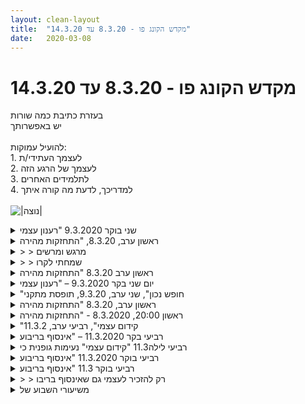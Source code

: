 ```yaml
---
layout: clean-layout
title:  "מקדש הקונג פו - 8.3.20 עד 14.3.20"
date:   2020-03-08
---
```

# מקדש הקונג פו - 8.3.20 עד 14.3.20 
בעזרת כתיבת כמה שורות<br> יש באפשרותך<br> <br> להועיל עמוקות:<br> 1. לעצמך העתידי/ת<br> 2. לעצמך של הרגע הזה<br> 3. לתלמידים האחרים<br> 4. למדריכך, לדעת מה קורה איתך<br> <br> <img src="http://www.timg.co.il/tapuzForum/images/Emo771.gif" alt="|נוצה|">

<details>
                    <summary>שני בוקר 9.3.2020 "רענון עצמי</summary>
                    שעת התחלה 06:00 פארק ראש ציפור, ר״ג, עם עצמי<br> <br> השעה הזו נעימה בבוקר אביבי כזה. הפארק שקט ירוק ומלא פריחה. <br> <br> בין הדברים שהגיעו אליי הבוקר:<br> קשב עמוק יותר אל מגוון הקולות שבתוכי. להתבונן לאו דווקא בקול הרועש ביותר. <br> לתת לעצמי להחליט כשמגיע הרגע ולא מראש (בין השאר על המסלול, האם לרדת ממנו לטובת מתקני השעשועים בצד הדרך? או נקודת התצפית המרהיבה)<br> הנאה, לא כתוצר לוואי של הפעילות אלא כמכוון שלה. <br> התבוננות במקום שבו יש התנגדות להתכוונות על ידי הנאה (ביטויים כמו שחיתות או פינוק מתרוצצים שם)<br> כמה עבודות גופניות מיטיבות, בכמה נקודות, תנועה, מתיחות, פעילות לחימום, פעילות לחיזוק הידיים, בגן השעשועים. פשוט התחשק לי לעשות.<br> עצירה על הספסל מעל הירקון, <br> חיבור לשקט שנמצא בתשתית הכל בפארק הצפרות. שם מצאתי את עצמי יושב בסככה ולידי מספר צלמים חובבים עם מצלמות ענקיות, פשוט יושבים בשקט, מתבוננים בנוף, בהשתקפות הכמעט מושלמת שלו בבריכה.<br> חלק אחרון אחרי נסיעה קצרה ומיטיבה בבוקר אביבי <br> מעבר על יומן השיעורים, שוב קראתי את הטקסט בכותרת היומן. <br> הבוקר הפיסקה המתחילה ב: ״כמות אדירה של ידע מועברת אלינו מבלי שאנו שמים לב אליה, בהכרח״ בלטה מאד עבורי. <br> קראתי אותה מספר פעמים, מתבונן וחווה את הטקסט מתוך מקום של שקט. <br> מעבר על כמה עקבות ביומן השיעורים. מזהה את כמות הידע האדירה שטמונה כמעט בכל אחת מההודעות.<br> שקט עמוק מקיף אותי ובתוכי. תחושה שאני יכול להמשיך כך לעד, תודה לפארק הצפרות…<br> סיום שיעור 08:35<br>
                  </details><details>
                    <summary>ראשון ערב, 8.3.20, "התחזקות מהירה</summary>
                    התחלתי לי את השיעור בערך ב19:30<br> התבוננתי על הנשימה, בהמשך ניסיתי לעבוד על הראייה. הייתי לא מרוכז כל כך.<br> היו לי תובנות לגבי הגעה בזמן.<br> <br> מתישהו בן אסף אותי והלכנו לאזור &quot;הגינה השקועה&quot;.<br> הוא עדכן אותי שגם בועז ויניב בשיעור, במקומות שונים.<br> בדרך השתמשנו במשפטים שונים בקול, כדי לשפר את מצבנו. המשכנו בכך גם כשהגענו.<br> הדר וקרן התאמנו לידנו.<br> <br> עברנו (אני ובן) לשפר את מצב הגוף בחופשיות.<br> התקדמנו בנושא של נוכחות, תוך שיתופים בדברים שמועיל לשתף בהם.<br> עבודה על יכולת ההגשמה שלנו, תוך יציאה לסיבוב באזור למשך של עד רבע שעה. ניסיתי בין השאר להתפעל מיופי.<br> <br> ניהלנו בינינו שיחה מועילה:<br> קיבלתי המחשה של ההיפנוזה שיש לאנשים לגבי גברים ונשים ואיך כל צד &quot;אמור&quot; להתנהג.<br> שיתפתי במגוון קשיים ופחדים שיש בי בנושא, וכן בהצלחות והתקדמויות שחוויתי, וקיבלתי שיקופים מועילים ביותר.<br> הוצעה לי נקודת מבט חדשה: במעבר מזהות גברית לנשית בעצם מחליפים סט התניות אחד באחר, כך שלא בהכרח יוצאים לחופשי במלוא מובן המילה.<br> ושאולי עבורי הסט החדש של התניות (הקשורות בלהיות אישה), מאפשר לחלק גדול בתוכי שהיה כלוא ומודחק תחת ההתנהלות עם הסט הקודם, להופיע ולהתגלות.<br> נגענו בנושא של משיכה מינית על שלל גווניה, ובעיוותי התפיסה (אם להתבטא בעדינות) שיש להמון אנשים (כולל אותי) בהקשר הזה.<br> זו היתה שיחה מאד מרפאת עבורי.<br> <br> קיבלתי מבן דגש להמשך השיעור שלי, עם עצמי - לתת למילה &quot;טבעי&quot; להנחות אותי. כל מה שיש בי הוא טבעי. כל מה שאי פעם עבר, עובר או יעבור בי הוא טבעי...<br> שכבתי על הגב. חוויתי חופש רב והתענגתי על עצם קיומי.<br> בהמשך טיילתי בגינה ואז ברחבי העיר... הרגשתי צורך פשוט להיות, בלי לנסות לעשות שום דבר.<br> הלכתי לי לכיוון דיזנגוף סנטר. מישהי הציעה לי &quot;חיבוק חינם&quot;, והלכתי על זה בשמחה.<br> המשכתי ללכת... מתישהו הבחנתי שהשיעור הסתיים.<br> גיליתי שהשעה היתה בדיוק עשר.<br> <br> תודהההה!!<br>
                  </details><details>
                    <summary>> > מרגש ומרשים</summary>
                    כמה מידע, אנרגייה ועזרה בהודעה אחת.<br> <br> כמה צחוק, הנאה והשלמה מרחפים ברקע, מאחורי השורות.<br> <br> מקווה שרבים יקראו וייתרמו, למרות שאני משער שנדרש &quot;קוד פענוח&quot; מתאים כדי להתחבר לאוצרות שבטקסט הזה, שאחרת עשוי אולי להיראות כעוד כמה שורות משיעור ותו לא.<br><br><table width='70%' cellpadding='0' cellspacing='0' bgcolor='#C6C7C6'><tr><td height='1'></td></tr></table><br><b>מדברים על מדיטציה:</b> <a href="http://forums.tapuz.co.il/meditation" target="_blank">http://forums.tapuz.co.il/meditation</a><br/><br/>לומדים את אמנות המדיטציה: <a href="http://www.ThePracticalMeditation.com" target="_blank" rel=nofollow>www.ThePracticalMeditation.com</a><br/>לומדים את אמנות היכולת: <a href="http://www.MagicalChanging.com" target="_blank" rel=nofollow>www.MagicalChanging.com</a>
                  </details><details>
                    <summary>> > שמחתי לקרו</summary>
                    למרות שלא העל היה לי לגמרי מובן, חוויתי צלילות, קלילות ושלמות בקריאת טקסט הזה. הוא מעניק השראה.
                  </details><details>
                    <summary>ראשון ערב 8.3.20 "התחזקות מהירה</summary>
                    השיעור התחיל ב 18:30 והסתיים לקראת 21:00<br> קיבלתי הכוונות לשיעור והוא התקיים בביתי<br> התחלתי בעבודה עם כל אי נוחות שאני חווה כרגע. להפוך כל אי מוחות לאוצר, לשער להעמקת ההרפייה והנינוחות למשל...<br> המשכתי בתרגילי תנועה מובנים מתוך תכנית אימון שקיבלתי על מנת לשפר את הבריאות ואת טווח התנועה בכתף<br> ואחרי זה עברתי לתנועה עדינה רכה ללא תכנון מראש<br> עברתי לעבודה פנימית גם כן ללא תכנון, כזו שתסייע לי ביומיום וגם בעבודה. מצאתי את עצמי פשוט מנסה להתבונן במה שיש וזה היה מאתגר במיחוד באותם רגעים<br> עצרתי וצפיתי בקטע וידאו של קרישנמורטי ששמתייחס להאם יש טעם לשבת ולהתבונן במחשבות, שם הוא בעיקר מתייחס למוטיבציה שמאחורי ההתבוננות ומצביע על התבוננות כנה ללא מטרה שמערפלת אותה, משהו כזה... <br> וניסיתי לחזור ולהתבונן...<br> השיעור היה לי מאתגר במיוחד, המחשבה תזזיתית, המרחב לא נוח ולא נעים לי, וכאילו חסרה מוטיבציה פנימית לעבוד עם זה, למרות שאני מזכיר לעצמי להפוך כל אי נוחות לאוצר...<br> טוב זה מה שהתאפשר באותו זמן אני מניח
                  </details><details>
                    <summary>יום שני בקר 9.3.2020 – "רענון עצמי</summary>
                    השיעור התחיל בביתי, בשעה 5:50, הסתיים בשעה 8:20<br> <br> תחילה קראתי שוב את כל ההנחיות – אלה מה-8.3.2020 (אתמול) ואלה מה-19.1.2020<br> <br> יציאה החוצה – 6:00-6:45<br> לקראת השעה 6:00 יצאתי החוצה להליכה, ללא יעד מוגדר מראש. תחילה הלכתי במסלול מוכר, לכיוון הפארק של הרצליה, ונהניתי משעת הבקר המוקדמת, כשהרחובות עדיין נראים מנומנמים.<br> בדרך עצרתי בגן ציבורי גדול. גיליתי מתקן טיפוס גדול על בסיס חבלים שלרגע עורר בי חשק לטפס עליו; אבל אז ראיתי שהחבלים דקים יחסית וזה לא נועד למשקל של אדם בוגר. עצם הדמיית פעולת הטיפוס שינתה משהו: התחלתי לשים לב לאי נוחות קלה בגב התחתון. התמקמתי במרחב נוח ועשיתי מעט מתיחות ותנועות סיבוב לשחרור הגב התחתון ובהדרגה התחלתי להרגיש חלשה קלה ואי נוחות בגוף, שכלל לא שמתי לב אליה מקודם.<br> גם אז בערך החלה להעסיק אותי השאלה אם קר לי או חם לי. כשיצאתי מהבית התלבשתי יחסית קל, עם סווטשרט דק בלבד. האוויר היה קריר אבל נעים. כעבור כ-20 ד&#39; התחלתי לאבד את תחושת החוסן הגופני שאיתה יצאתי מהבית.<br> התמקדתי בחיזוק האנרגיה בגוף ובשדרוג עוצמת הנוכחות שלי. עלה גל חום נעים. עדיין הייתה תחושה של חסימה בגב התחתון ואנרגיה נמוכה. <br> תוך כדי המשך ההליכה פניתי לכיוון אחר מזה של הפארק ונכנסתי לשכונה שלא הכרתי עד כה. מאוד נהניתי מהחקירה הזו. ההנאה עזרה להעצים את הנוכחות ולחזק את האנרגיה הגופנית.<br> חזרתי הביתה בשעה 6:45, כשאני הרבה יותר בגוף ויותר בתשומת לב, ומצד שני האי נוחות בגוף החלה לגבור, כאילו אני מתחילה להיות חולה.<br> <br> התקדמות פנימית– 6:45-7:30<br> נשכבתי על שטיח בעיניים עצומות והתמקדתי בחיזוק הבריאות שלי, ריכוז האנרגיה הגופנית. תחושת אי הנוחות חלפה. היה נעים לפרוס את הגוף. <br> בישיבה מזרחית בעיניים עצומות המשכתי לעבוד על אומנות הבריאות שלי ולהעצים את הנוכחות שלי ותחושת נעימות והנאה שקטה מעצם חוויית הנוכחות שלי.<br> עבדתי על הגמשת הגב התחתון והרגליים, תמיד נעים.<br> <br> התקדמות עם יומן השיעורים – 7:34-8:20<br> השלמת תוספת לסיכום השיעור של ה-4.3.2020 – מוסיפה את הסיכום שכתבתי מיד אחרי השיעור, אך טרם העתקתי ליומן. <br> הובלתי לקרוא את סיכום השיעור של תרצה לשיעור של ה-4.3.2020 &quot;היזון חוזר&quot;. נהניתי לקרוא.<br> בעקבות דבריה של תרצה ניגשתי לקרוא את הסיכום של דורית מה-2.3.2020 &quot; יום בחירות&quot;. זה הביא אותי לקרוא פעם נוספת את הסיכום שלי לאותו השיעור ולהוסיף לו &quot;חידוד&quot;. לאחר קריאת הסיכום של דורית קראתי את הסיכום שלי בעיניים אחרות. מעניין.<br> קראתי את הסיכום של יואב לאותו שיעור (2.3.2020 , &quot;יום בחירות&quot;). מאוד נהניתי מהקריאה, מאוד מתחברת. לקחתי משם דגש על &quot;עדינות&quot; בהקשר של המושג &quot;נזק&quot;. <br> אני מתחילה להתחבר יותר ויותר למודעות שלי לחופש להתפתח, לשנות דפוסים וחוויות, לעצב את המרחב הפנימי שלי בצורה יותר ויותר מיטיבה.<br>
                  </details><details>
                    <summary>"חופש נכון", שני ערב, 9.3.20, תופסת מתקני</summary>
                    אתמול בין הפעמים הראשונות שחוויתי לרגעים ממש רצון להלחם. בקרב עם כפפות עם אסא, היו רגעים שחשתי את התחושה של הכיף הזה, הפוטנציאל הזה.<br> <br> לפני כן אני ואסא בתופסת על מתקן גדול בגן העצמאות צפונית להילטון. זה היה ממש כיף. וגם בעל פוטנציאל, נגיד בשפשוף השימוש בטקטיקה מסויימת. וגם ברוגע תוך כדי.<br> <br> בסוף היו עבודות פנימיות. ובאחת מהן עיצבתי את קימתי היום. והעיצוב אכן התגשם. קמתי ואמרתי תודה. ואז התיישבתי ועשיתי תנועה מסויימת. ואז תנועה שנייה. זה שיפר לי את הבוקר.<br> <br> שיר, ריב, אסא, בן ואני. 19:30 עד איזה 22:00 אולי.<br> <br> ריב בהתחלה היה איתנו קצת ואז הלך לו והמשיך במקום אחר.<br> <br>
                  </details><details>
                    <summary>ראשון ערב, 8.3.20 "התחזקות מהירה</summary>
                    בתחילת השיעור היו רק אני ובן. גם הפעם הלכנו לקרית ספר וגם הפעם השתמשנו במתקנים שם לצרכינו ורצונותינו. קרן הצטרפה אלינו ושיחקנו בתופסת גובה, כאשר התופס או התופסת מתחלפים בסבב. זה היה ממש כיף למרות שהרגשתי שיכולתי להיות אפילו יותר טובה בזה ממה שהייתי. הלכנו לכיכר הבימה ואני וקרן התבקשנו לתת לעצמנו ארבע משימות שאחת מהן תהיה משותפת.<br> הנה המשימות שנתתי לעצמי:<br> 1)למתוח את היריכיים בצורה נעמה.<br> 2)להיזכר ברגעים מוצלחים מהשיעור ולשפר אותם בדמיון אפילו יותר.<br> 3)להיזכר ברגעים פחות טובים מהשעור ולתקן אותם בדמיון.<br> 4)אני וקרן, כל אחת משתפת מה היא לוקחת מהקונג פו שלה לחיי היומיום שלה.<br> סיימתי את ארבעת המשימות ובכך גם את השיעור הרשמי. תודה (:
                  </details><details>
                    <summary>ראשון 20:00, 8.3.2020 - "התחזקות מהירה</summary>
                    שיעורי התקיים בביתי בהתאם לאותן הנחיות שקיבלתי במייל לשיעור מה- <a href=http://www.tapuz.co.il/communa/viewmsgcommuna.asp?communaid=40780&msgid=57547303 target=_blank style=color:blue>16.2.2020</a>.<br> מ 18:40 עד סביבות 20:30.<br> השיעור התקיים במהלך תקופה מאתגרת בכל הקשור לעשייה שלי, והדבר בא לידי ביטוי גם בשיעור עצמו כאשר התקשיתי לאסוף את עצמי ולהיכנס לשיעור ולעשייה. ועדיין... היו כל מני הצלחות קצרות אך משמעותיות.<br> התחלתי בצפייה בסרטון <a href=https://www.youtube.com/watch?v=ukgtv84asjo target=_blank style=color:blue>הזה</a> <a href='https://www.youtube.com/watch?v=UKGtv84aSjo.' target='_blank' style='color:blue;'>https://www.youtube.com/watch?v=UKGtv84aSjo.</a> לאחר מכן העמקתי את חישת הגוף, בעיקר לתחושות של אי-נוחות, ויצירת שינוי לגישה מיטיבה יותר.<br> המשכתי בעבודה תנועתית נעימה שכללה בעיקר תנועות מעגליות והתמתחויות.<br> השיעור הסתיים בעבודה פנימית שעיקרה היה להרגיש את החשק שלי להמשיך להתקדם בתחומים בהם אני עוסק ביום יום.<br>
                  </details><details>
                    <summary>"קידום עצמי", רביעי ערב, 11.3.2</summary>
                    15:30-19:15<br> כיכר חסידי אומות עולם, טיול, בית של קרן.<br> <br> בהתחלה השלתי את עייפותי עם מתקנים. וגם הליכה מגניבה נמוכה כזאת (אחת מההליכות האלה של הקונגפו נדמה לי). בהליכה הזאת היו רגעים שחשתי ממש שליטה בגוף שלי, קצת כמו באיזשהו כלי שאני מפעיל.<br> <br> אחר כך הייתי על הדשא במפלס גבוהה יותר של הגן. אפשר לומר ששיחקתי עם נוכחותי. הבחנתי ביופי. נחתי. היה משהו במנוחה שכל פעם חזרתי אליה כמו אל בית, שאיפשר איזו העמקה.<br> <br> לאחר מכן טיילתי. ותוך כדי המשכתי להיות מחובר לשיעור. <br> <br> אצל קרן בהתחלה היה זמן של הסתגלות כזה, וחתולים חמודים. ואז ביחד עזרנו לה עם ההשבה למיילים. זה היה עדין מאוד. בעיקר לגעת במקום הזה שמתקשה בכך. לחקור אותו. להתבונן. היה לי כיף להיות שם ולעזור. לעיתים גם עשיתי עם עצמי תנועות בבית.
                  </details><details>
                    <summary>רביעי בקר 11.3.2020 – "אינסוף בריבוע</summary>
                    הגעתי בשעה 6:20 – סיימתי בשעה 9:02.<br> <br> השתתפו: אינגריד, יואב, דורית, תרצה, בן – הנחיה חיצונית: בן<br> <br>  <br> <br> כשיצאתי מהרכב עלתה בזיכרוני הנחיה של דן לגשת ישירות לגן דובנוב. קול פנימי מעט חלוש ומבוייש אמר לי: תבדקי ותוודאי שלא התבלבלת בין הנחיות סותרות, אבל ביטלתי את זה באמירה &quot;אבדוק א&quot;כ&quot;. הגעתי לגן דובנוב מאוד מרוצה מעצמי. רק אז הענקתי לעצמי את החופש לבדוק את המייל של בן. מצאתי מייל שאכן מאשר להגיע ישירות לדובנוב ומיד סגרתי את הנייד.<br> <br> כעבור כמה דקות בן הופיע ושאל אותי למה אני בגן דובנוב והאם לא זכרתי את הודעת הביטול של אתמול, אותה אישרתי במייל. הוא הנחה אותי להמשיך להתאמן בשטח מתקנן הקשתות – כלומר צמצם מעט את מרחב התרגול שלי לעומת קודם, והנחה אותי לבדוק במיילים שלי.<br> <br> חלפה בי שרשרת של תגובות רגשיות – &quot;מה זאת אומרת, מה התבלבלתי? לא יכול להיות! טוב, נבדוק.&quot; בדקתי ואכן מצאתי שקראתי את המייל הלא נכון. האם התת-מודע הוביל אותי מקודם למצוא את המייל שיאשר את הזיכרון &quot;המעורפל) שלי לפיו יש לגשת ישירות לגן דובנוב? הפעם היתלתי על עצמי כנות מלאה עם עצמי ושחזרתי את התהליך: אכן, מקודם לא בדקתי בכלל אם יש מייל אחר, וגם לא ראיתי אותו – כלומר התפיסה שלי מחקה אותו משדה הראייה שלי כדי שלא אצטרך לפקפק בעמדתי... מצד שני, מהרגע שהתחייבתי כלפי עצמי לדק יסודי וכנה, מיד &quot;ראיתי&quot; את המייל הנכון ואת זה שבוטל. כלומר היכולת לראות את המציאות קיימת, אבל היא איננה ברירת המחדל. כשאני שואלת את עצמי האם אוכל להתחייב כלפי עצמי להתבונן בעובדות ורק בעובדות, באשר הן, אני חשה בפחד מסויים, אפילו היסטריה קלה. אבל אני מזהה שזה דפוס, לא משהו אמיתי.<br> <br> אז מעכשיו אני מפסיקה לשחק עם עצמי משחקים של &quot;כאילו לא ראיתי&quot;.... המחשבה מעט מפחידה אותי, אבל אני מוכנה להתמודד איתה.<br> <br> בהמשך למדנו על: שילוב בין 3 מרכיבים: הנאה – למידה – התחזקות (פיזית). כלי משמעותי.<br> <br> תרגלנו את זה בכל מיני דרכים – טיפוס על מתקנים, משחק תופסת. אהבתי את הדרישה של בן לחמוק בתנועה אלגנטית תוך שמירה על הביטחון האישי (לא להיתקל במתקנים תוך כדי ריצה). המשוואה הזו של אלגנטיות עם ביטחון (וגם צלילות ובהירות) הוסיפה חלק בפאזל שהייתה חסרה לי. נפלא.<br> <br> בן דיבר איתנו על משמעות המעבר משלב ראשון לשלב שני: השלב הראשון, או הפרק הראשון, או בית הספר הראשון, לכשעצמו הוא אינסופי. השלב השני הוא תוספת, שהשלב הראשון הופך להיות חלק ממנו. הבנתי יותר לעמוק את החשיבות של מוכנות לשלב השני. יש בי רצון להגיע לבית הספר השני, אבל כבר אין בי הרצון להיחפז להגיע לשם, אני שלמה עם כך שאגיע לשם כאשר אהיה מוכנה, מה גם שאני יודעת וגם מחויבת להתמיד בשדרוג העצמי שלי.<br> <br> בן גם דיבר על שינו בהתייחסות להודעה כי &quot;השיעור הרשמי הסתיים&quot; כרמז למוכנות הזו. הבנתי את זה הרבה יותר טוב עכשיו. התכוונתי להמשיך בשיעור שלי אך תרצה הודיעה על סיום ושאלה אם מישהו רוצה להצטרף אליה לקפה. החלטתי שהפעם ההזדמנות לשוחח עם תרצה יותר חשובה לי, אבל יצאתי ממסגרת השיעור עם תחושה שעוד לא סיימתי ושאחזור לכך א&quot;כ – וכך היה וזה מרגיש מאוד נעים.
                  </details><details>
                    <summary>רביעי לילה11.3 "קידום עצמי" נעימות גופנית כי</summary>
                    שיעור נפלא נעים ומרחיב ונעימי בתחתית גן העיר.<br> עם אסא, שיר ובן. כל אחד התחיל את השיעור בזמן אחר ועבד עם עצמו. ובהמשך העבודה שלנו השתלבה.<br> לאבא ושיר היה נראה שיש שיחות נהדרות-מועילות עם בן<br> אני שמעתי מוזיקה ורקדתי באותו זמן :)<br> <br> <br> גמישות בחצי הסהר ואחר כך במתקן הצבעוני<br> <br> שמתי יוטיוב בטלפון, תנועה, כיף, ריקודים, בעיטות שונות<br> <br> עשיתי דברים ממש בקלילות ורק כאלה שרציתי<br> ואחרי הרבה זמן פתאום מצאתי את עצמי ממש בנינוחות גופנית נעימההה<br> שהגוף משוחרר, קל, נינוח, גמיש, בריא כזה<br> זאת היתה תחושה כל כך טובה<br> והכי כיף שזה בא לבד<br> <br> ריקודים<br> מוזיקה<br> תמיד אהבתי לרקוד<br> והיכולת הזאת קצת פחות בשימוש אצלי בתקופה של השנה-שנתיים האחרונות<br> וגם כשאני רוקדת בשיעור אני לא הולכת עד הסוף עם הרצונות התנועתיים<br> פחד, בושה<br> <br> והצלחתי היום לשחרר<br> ללכת יותר ויותר עם איך שבא לי לרקוד<br> ליהנות ממש<br> להרשות לעצמי לנוע בסקסיות<br> וכל מיני<br> כיףףף<br> תענוד<br> תודהההה<br> <br> קיבלתי פידבק אחר כך שאני נעה יפה, וזה ממש עזר לי.<br> עזר לטפח את המקום שיש לי מקום לרקוד<br> ולהרשות לעצמי<br> פשוט להרשות.<br> <br> עבדנו הרבה בעצמאות.<br> ואז היה שלב שאסא קרא לנו ועבדנו שלושתנו אני, אסא ושיר.<br> איזה כיף זה היה גם.<br> <br> סבב שיתופים מהנים של שלושתנו<br> ואז כמה סבבים של הדרכות ממש מעולות.<br> למשל:<br> - לחקות את הפקח והפקחית שבא ובדקו &quot;היי חברה&#39; מה קורה פה, הכל בסדר?&quot;. אוי זה היה גדול.<br> - לשאול את השניים האחרים שאלה על עצמנו (למה זה כיף להיות חברים שלי, טיפ שאתםן רוצים לתת לי, מה האתגר שאני מתמודד/ת איתו כרגע.<br> - להקשיב לצלילים הקרובים רחוקים. ליהנות מהם. לאפשר לגוף להתרווח.<br> - ליהנות מההתרווחות הזאת<br> - לראות את האורות סביבנו וליהנות מהם<br> <br> תודה<br> כיף גדול
                  </details><details>
                    <summary>רביעי בוקר 11.3.2020 "אינסוף בריבוע</summary>
                    שעת הגעה קצת אחרי 06:30 עם בן, תרצה, דורית ואינגריד<br> עבודה קצרה בנקודת המפגש, השקט שקיבלתי בשיעור של יום שני וליווה אותי חלקים גדולים מהיומיים האחרונים עדיין איתי ואני איתו.<br> שינוי מיקום עצמאי לאיזור המתקנים בגינת דובנוב.<br> מספר עבודות עם המתקנים. מתרגל את חיזוק העבודה עם הנאה כחלק מכל תרגול<br> היתלות על המתקנים, הנאה מהתחושה.<br> הנאה | למידה | התחזקות&nbsp;&nbsp;(ראשי תיבות הל״ה) בתוך המתקנים. <br> חיבור לפוטנציאל שיש בעבודה הזו. <br> תופסת - היה מעניין ומעצים. מצד אחד הפעלה נעימה של הגוף, מהצד השני לא היתה תחושת מאמץ אלא תחושת משחק. <br> מין תשובה לשאלה שהיתה בי, איך להתאמץ (לדוגמה בעת תרגילי חיזוק הגוף שאני מעוניין בהם) ועדיין להיות מחובר להנאה. ובכן, תחושת המשחק הזו היא לפחות דרך אחת. <br> יש בי תחושה פנימית שיש עוד אפשרויות.<br> שיחה מעצימה על בית הספר, הפרק הראשון והפרק השני. השוואה מועילה עבורי ללימוד מוזיקה וכמה מסגרות ללימוד המוזיקה. <br> סיום שיעור רשמי בסביבות 08:45<br> אני ממשיך קצת בדשא, נעים פה. מתרגל קצת עמידה על הידיים, מוסיף לזה את השקט שבפנים, שאיכשהו קצת פרח לו. <br> משפר את העבודה ואת התוצאות. אני מנסה לזוז קצת מהמקום, לא מצליח אבל בהחלט משפר את שיווי המשקל שלי. מעניין.<br> עובר דרך <a href=http://www.tapuz.co.il/communa/viewmsgcommuna.asp?communaid=40780&msgid=57533160&archive=1 target=_blank style=color:blue>שש העבודות</a> שעבדתי איתן לפני כמה שיעורים. מרגיש לי נכון לחזור אליהן. <br> עוברת אליי גם התפיסה של עבודה רוחבית על כל השש. בנוסף איזשהו מקום של התקדמות עקבית, גם אם היא קורית בצעדים קטנים.
                  </details><details>
                    <summary>רביעי בוקר 11.3 "אינסוף בריבוע</summary>
                    הגעה ב6:35, בנינוחות. <br> שיעור עם תרצה, יואב, אינגריד ובן מנחה (את אינגריד פגשנו בגינת דובנוב). <br> הונחיתי &quot;להמשיך את השיעור שלי בגינת דובנוב&quot; או משהו בדומה לכך. הלכתי ליד תרצה ואז קצת נפרדתי ממנה.<br> גם בהמשך השיעור היתה לי הזדמנות ממש משמעותית לתקן את ההנחיות שאני מקבלת ככה שיתאימו לי. זה היה בשלב של סבב הנחיות עם אני בן אינגריד ויואב ותרצה. הנחיות למעין עבודה פנימית או משהו כזה. <br> <br> שיחקנו תופסת ושיפרנו את הכושר בכיף לא נורמלי. אחד הרגעים הכי טובים בשיעור היה שעפתי תוך כדי רדיפה אחרי יואב ונסיון לתפוס אותו עם היד תוך כדי סיבוב בריצה. נפלתי על הברכיים ויש לי עד עכשיו פצע! שמחתי מאוד שלא פחדתי ושהלכתי עד הסוף. אם אני לא טועה זו היתה הפעם הראשונה שנפלתי ונפצעתי אחרי 10 שנים או משהו כזה, וכבר התחלתי להרגיש שאני נזהרת ומפחדת מדי. <br> <br> בחלק האחרון של השיעור בן דיבר על סיכום שיעור של בועז, ועל מעבר לפרק 2. היה לי מאוד מעניין, למדתי סוג חשיבה חדשה על מה זה פרקים, שכבות, בתי ספר שונים. בן נתן דוגמא של בית ספר למוזיקה והרגשתי שאני מבינה אותה ממש ממש טוב. עלו בי שאלות אם אני רוצה בכלל ללמוד בבית ספר אחר, ל&quot;הוסיף&quot; אותו. בית הספר הראשוני שבן תיאר נשמע כל כך כיפי, אינסופי ובאמת הוא אינסופי לי, ובית הספר השני מאוד מקצועי. <br> בן שאל באיזה שהוא שלב את תרצה אם ברור לה ולי היה ברור לגמרי שתרצה מבינה את זה לגמרי כי זה שלה היא עברה את זה. זה על מומחיות ומקצועיות, ואפשר היה לדבר על בית ספר לאמנות פלסטית ולציור. <br> <br> היו עוד מלא רגעים חשובים. אני לא רוצה כרגע לפרט. בן דיבר על שרוכים וקשירה כך שלא יפתח - תרגיל בחיפוש והתמצאות באינטרנט לחפש איך לקשור שרוכים כך שלא יפתחו... להסתכל על זה אחר כך.<br> <br> והיה קטע מדהים שבן דיבר על החופש להיות מלאכותי לעומת אמיתי ומשמעותי או משהו כזה... ששני הדברים אפשר לקחת אותם בשיעור. הייתי על מתקן הטיפוס בתוך מתקן הקשתות בגינת דובנוב כשהוא אמר את זה. זה היה בתוך הנחיה ל&quot;הלה&quot;, הנאה, למידה, התחזקות. חיפשתי הרבה וכל פעם קצת מצאתי יותר איך לשלב ולהתפתח באלו. <br> <br> אמשיך בהמשך. השיעור הסתיים בערך ב8:45. <br>  <br> <br> <br> <br> <br> <br> <br> <br>  <br>
                  </details><details>
                    <summary>> > רק להזכיר לעצמי גם שאינסוף בריבו</summary>
                    היה קשור למשהו שאשה שעברה במקום אמרה, ביקשה שנצלם אותה, (היא אמרה שזה היהי איפה שהאינסוף או משהו כזה, וטיפסה שם על המתקן). זה היה היומולדת שלה. היא היתה קולנית וחופשית בדרכה ומאד נהניתי מהופעתה בתוך השיעור שלנו.
                  </details><details>
                    <summary>משיעורי השבוע של</summary>
                    
                  </details><details>
                    <summary>> > ה' 12.3.2020, "גיבוי עצמי</summary>
                    הוכוונתי להקדיש את השיעור 1) ליומן השיעורים, 2) לגיבוי הקומונות, 3) לשאיפותי.<br> <br> נעתי דרכו בסיוע התנועה הטכנית למדי של חקירת דרכים לגיבוי חומר מהקומונות.<br> <br> כשנתקלתי בדרך בתופעות יומניות מושכות ונופי יומן מוזרים, השתהיתי עליהם.<br> למשל, כשיש אשכול תגובות גדול במיוחד &quot;תפוז&quot; מאשפזים אותו במעין עמוד משלו, ואחד הכלים האוטומטיים שניסיתי לא הצליח להתמודד עם אשכולות כאלה. אותי, זה שלח למסע גילוי אשכולות כאלה וקריאתם.<br> <br> זירת העבודה דמתה בעיני ל&quot;טיול היום&quot; שאני שואף אליו כל יום. מן טיול נינוח דרך היום שלי - מקומות, אירועים, קשרים.<br> היה בו שילוב נכון, נעים, בין נינוחות והשגיות.<br> <br> הכלים האוטומטיים שמצאתי (במיוחד תוסף כרום לשמירת עמוד ותכולתו וכלים להורדת אתרים שלמים) לא הניבו בינתיים פיתרון גיבוי מוצלח דיו.<br>
                  </details><details>
                    <summary>> > רביעי ערב, 11.3.2020: "קידום עצמי</summary>
                    משבע עד שעה אלמונית כלשהי בין תשע וחצי לעשר, עם נעה, שמואל ובן (שבחלק מהשיעור הנחה והשתתף). כל השיעור היה בכיכר חסידי אומות עולם.<br> <br> נשזרה בשיעור עבודה ארוכה שלי עם שמואל, שהונחינו במהלכה לפעמים רק על ידי עצמנו ולפעמים גם בעזרת בן. בתחילתה היה קרב ידיים שמודגשות בו אצל אחד מאיתנו למידת איך להגיע, ואצל האחר למידת איך להגן (החלפנו תפקידים אחרי כל כמה הגעות משמעותיות). לקראת סופה היתה לנו עבודה דומה בסביבת קרב שלם, וספרנו הגעות משמעותיות גם עם הידיים וגם עם הרגליים. בין לבין היו כל מני דברים טובים שאפשר לשייך לאותה עבודה, למשל חקירונת של הגעות מטווח קצר מאוד וקרב רגליים מתחת לגובה המותניים כשנעה צופה בנו.<br> זיהיתי שיפור מסויים בעדינות ובדיוק. לא בהכרח הגענו זה אל זה ברפרוף דווקא, ועם זאת הסביבה שהפקנו המשיכה לאפשר/ליצור בנו אמון. אם איימנו או חשנו מאויימים, זה היה במובן הנכון – למידת סיטואציה שיש בה איום בסביבה מהנה.<br> <br> מבין העבודות הפנימיות, זהרה במיוחד אחת שבן העביר. <br> + <b>בוחר</b> איזשהי התרחשות שצפויה מחר<br> + <b>עובר</b> בדמיון על שלושה מופעים שלה:<br> מופע הבדרך-כללי שלה, הממוצע<br> מופע פחות טוב שלה, מהרף התחתון<br> מופע נהדר שלה<br> + עובד שוב על שניים מהם ו<b>משפר</b> אותם:<br> מדמיין את מופע הרף התחתון, ועושה בזה משהו טוב (לא נבלע בחראיותו, נהנה מקיומו..)<br> מדמיין את מופע הרף העליון, ועושה עם זה משהו טוב (זאת נהיית הנורמה, יש עוד יותר שיפור..)<br> <br> עשינו כמה סבבים כאלה. בחרתי למשל רגע בעבודה, ואת רגע הקימה. חוץ מהפשטות, היופי והנעימות של העבודה הזאת, בדיעבד היא גם אשכרה עזרה בדברים שהתמקדתי בהם.<br>
                  </details><details>
                    <summary>> > ב' ערב, 9.3.2020: "חופש נכון</summary>
                    משבע וחצי עד משהו לשמונה נעזרתי בפורמות (סוהא, סן צ&#39;ן) כדי למצוא שקט ולהתבונן בי.<br> ישי ואסא כבר היו כשהגעתי מהעבודה ושיר הצטרפה בינתיים, הסברתי שיש לי פה עוד עשר דקות והצעתי שיעשו בי שימוש כלשהו בינתיים.<br> עזר לי במיוחד בשלב הזה להבחין במה שמאפשר ליצירה לנבוע ממני, בכדי שאוכל להשיב לשאלה של שיר לא במלים אלא ממש בי, ולהמשיך להיות כך גם אחרי שכאילו סיימתי לענות כבר.<br> <br> איימלתי לפני כן לבן במפתיע, מתוך השיעור, שאהיה שם עד כשמונה ועשרה, ולאחר כמה דקות הגיע ושחרר אותי להמשך השיעור שלי ללא הנחיות נוספות. הטוסטוס הטיס אותי הביתה כמו מטוס סילון זעיר וזהיר דרך מחזות פורים עליזים וקצת פורקי עול לפעמים, לזרועות הדרכה אינטרנטית חשובה של כעשרים דקות חצי-שעה שלמדתי אודותיה בדיוק לפני תחילת השיעור. אחריה השיעור שלי יימן אותי בהתבוננות בתנאים משתנים, והעביר אותי באופן מדורג לשאר הערב בין תשע וחצי לעשר וחצי, בנסיון שלא אאבד ממנו שום דבר בכלל.
                  </details><details>
                    <summary>רביעי 20:00, 11.3.20 - "קידום עצמי</summary>
                    השיעור שלי התקיים בביתי בהתאם להנחיות שקיבלתי במייל יום קודם לכן.<br> התחיל ב-18:40 והסתיים ב-21:40.<br> <br> בדומה לשיעור ביום ראשון ובכלל בתקופה האחרונה, עדיין הייתי במצב מעניין מבחינת העשייה ובכלל. אמנם עברו ימים בודדים מרגעים אלה בהם אני מעלה על הכתב עקבות מהשיעור, אבל אני לא זוכר הרבה ממנו... זכורים לי אתגרים שונים ביחד עם זרעים של הצלחות שעזרו לי להתחיל בגל חדש.<br> <br> התחלתי את השיעור שלי בעבודה עם אי-נוחות, המשכתי בהתקדמות בשימוש ביומן השיעורים וסיימתי בקריאה בספר &quot;כוחו של הרגע הזה&quot; ביחד עם עבודה פנימית בהשראת קטעים שקראתי. בין לבין עשיתי כמה הפסקות של מנוחה.<br>
                  </details><details>
                    <summary>חמישי אחרי הצהריים 12.3.2020 "גיבוי עצמי</summary>
                    מעבר על הפתיח של יומן השיעורים<br> גילויים מהיום בחלק הראשון של יומן השיעורים:<br> ההתייחסות ל: הצלחות, קשיים, תובנות בעת שיקוף השיעור.<br> הפנה אותי לתיעוד של השיעור <a href=http://www.tapuz.co.il/communa/viewmsgcommuna.asp?communaid=40780&msgid=57533160&archive=1 target=_blank style=color:blue>״טיפוס יציב״</a> מלפני כמה שבועות.<br> כיצד להביא עוד מהאיכויות שהיו בשיעור לתוך העקבות שאני משאיר? הממ, שאלה מעניינת.&nbsp;&nbsp;&nbsp;&nbsp;&nbsp;&nbsp;&nbsp;&nbsp;&nbsp;&nbsp;&nbsp;&nbsp;&nbsp;&nbsp;&nbsp;&nbsp; <br> המשך תיעוד של השיעור שלי מאתמול.<br> חיפוש קליל על גיבוי אתר. עלו בי כמה כיוונים לגבי אפשרויות גיבוי.<br> המשך תרגול <b>ההנאה כמלווה</b> לפעולות היומיום שלי. <br> הבוקר היא סייעה לי בהתמודדות עם מצגת וסיטואציה שבעבר היתה מלחיצה אותי בוודאי הרבה יותר. <br> בעת השיעור הזה. היא מכוונת ומנחה אותי.<br> טיול עם רותם בגינה, בחוץ רוח חזקה, כיף.<br> חוזר הביתה ומסיים את השיעור 08:20<br>
                  </details><a href="javascript:history.back()">בית</a>